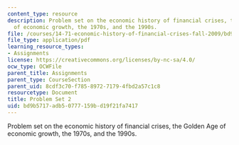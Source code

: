 ```yaml
---
content_type: resource
description: Problem set on the economic history of financial crises, the Golden Age
  of economic growth, the 1970s, and the 1990s.
file: /courses/14-71-economic-history-of-financial-crises-fall-2009/bd9b5717adb50777159bd19f21fa7417_MIT14_71F09_pset2.pdf
file_type: application/pdf
learning_resource_types:
- Assignments
license: https://creativecommons.org/licenses/by-nc-sa/4.0/
ocw_type: OCWFile
parent_title: Assignments
parent_type: CourseSection
parent_uid: 8cdf3c70-f785-8972-7179-4fbd2a57c1c8
resourcetype: Document
title: Problem Set 2
uid: bd9b5717-adb5-0777-159b-d19f21fa7417
---
```

Problem set on the economic history of financial crises, the Golden Age of economic growth, the 1970s, and the 1990s.